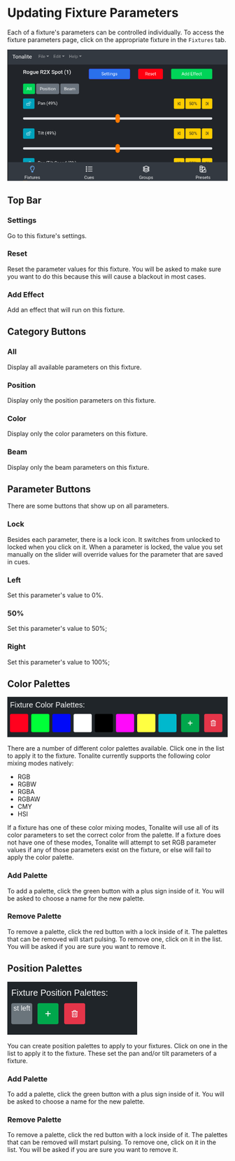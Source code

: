 # Updating Fixture Parameters

Each of a fixture's parameters can be controlled individually. To access the fixture parameters page, click on the appropriate fixture in the `Fixtures` tab.

![Fixture parameters page](../../images/fixture_parameters.png)

## Top Bar

### Settings

Go to this fixture's settings.

### Reset

Reset the parameter values for this fixture. You will be asked to make sure you want to do this because this will cause a blackout in most cases.

### Add Effect

Add an effect that will run on this fixture.

## Category Buttons

### All

Display all available parameters on this fixture.

### Position

Display only the position parameters on this fixture.

### Color

Display only the color parameters on this fixture.

### Beam

Display only the beam parameters on this fixture.

## Parameter Buttons

There are some buttons that show up on all parameters.

### Lock

Besides each parameter, there is a lock icon. It switches from unlocked to locked when you click on it. When a parameter is locked, the value you set manually on the slider will override values for the parameter that are saved in cues.

### Left

Set this parameter's value to 0%.

### 50%

Set this parameter's value to 50%;

### Right

Set this parameter's value to 100%;

## Color Palettes

![Fixture color palettes](../../images/fixture_color_palettes.png)

There are a number of different color palettes available. Click one in the list to apply it to the fixture. Tonalite currently supports the following color mixing modes natively:

- RGB
- RGBW
- RGBA
- RGBAW
- CMY
- HSI

If a fixture has one of these color mixing modes, Tonalite will use all of its color parameters to set the correct color from the palette. If a fixture does not have one of these modes, Tonalite will attempt to set RGB parameter values if any of those parameters exist on the fixture, or else will fail to apply the color palette.

### Add Palette

To add a palette, click the green button with a plus sign inside of it. You will be asked to choose a name for the new palette.

### Remove Palette

To remove a palette, click the red button with a lock inside of it. The palettes that can be removed will start pulsing. To remove one, click on it in the list. You will be asked if you are sure you want to remove it.

## Position Palettes

![Fixture position palettes](../../images/fixture_position_palettes.png)

You can create position palettes to apply to your fixtures. Click on one in the list to apply it to the fixture. These set the pan and/or tilt parameters of a fixture.

### Add Palette

To add a palette, click the green button with a plus sign inside of it. You will be asked to choose a name for the new palette.

### Remove Palette

To remove a palette, click the red button with a lock inside of it. The palettes that can be removed will mstart pulsing. To remove one, click on it in the list. You will be asked if you are sure you want to remove it.
